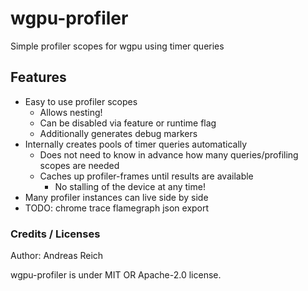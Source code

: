 # wgpu-profiler
Simple profiler scopes for wgpu using timer queries

## Features

* Easy to use profiler scopes
  * Allows nesting!
  * Can be disabled via feature or runtime flag
  * Additionally generates debug markers 
* Internally creates pools of timer queries automatically
  * Does not need to know in advance how many queries/profiling scopes are needed
  * Caches up profiler-frames until results are available
    * No stalling of the device at any time!
* Many profiler instances can live side by side
* TODO: chrome trace flamegraph json export

### Credits / Licenses

Author: Andreas Reich

wgpu-profiler is under MIT OR Apache-2.0 license.